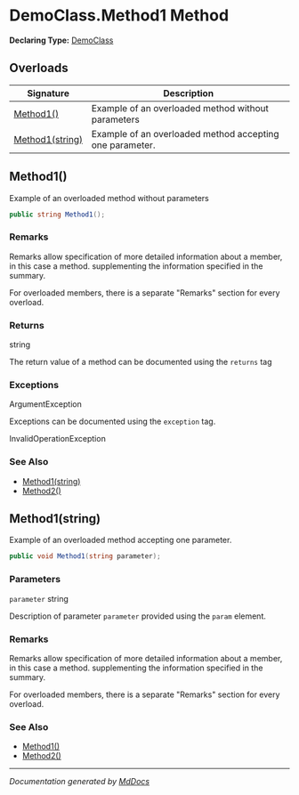 ﻿<!--  
 =================================================================   
   Auto-Generated:   
   The contents of this file were generated by a tool.  
   Changes to this file may be list if the file is regenerated  
 =================================================================   
-->

# DemoClass.Method1 Method

**Declaring Type:** [DemoClass](../index.md)

## Overloads

| Signature                         | Description                                              |
| --------------------------------- | -------------------------------------------------------- |
| [Method1()](#method1)             | Example of an overloaded method without parameters       |
| [Method1(string)](#method1string) | Example of an overloaded method accepting one parameter. |

## Method1()

Example of an overloaded method without parameters

```csharp
public string Method1();
```

### Remarks

Remarks allow specification of more detailed information about a member, in this case a method. supplementing the information specified in the summary.

For overloaded members, there is a separate "Remarks" section for every overload.

### Returns

string

The return value of a method can be documented using the `returns` tag

### Exceptions

ArgumentException

Exceptions can be documented using the `exception` tag.

InvalidOperationException

### See Also

- [Method1(string)](#method1string)
- [Method2()](Method2.md)

## Method1(string)

Example of an overloaded method accepting one parameter.

```csharp
public void Method1(string parameter);
```

### Parameters

`parameter`  string

Description of parameter `parameter` provided using the `param` element.

### Remarks

Remarks allow specification of more detailed information about a member, in this case a method. supplementing the information specified in the summary.

For overloaded members, there is a separate "Remarks" section for every overload.

### See Also

- [Method1()](#method1)
- [Method2()](Method2.md)

___

*Documentation generated by [MdDocs](https://github.com/ap0llo/mddocs)*
